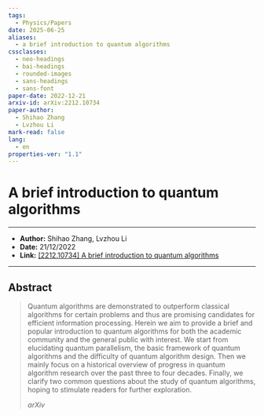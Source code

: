```yaml
---
tags:
  - Physics/Papers
date: 2025-06-25
aliases:
  - a brief introduction to quantum algorithms
cssclasses:
  - neo-headings
  - bai-headings
  - rounded-images
  - sans-headings
  - sans-font
paper-date: 2022-12-21
arxiv-id: arXiv:2212.10734
paper-author:
  - Shihao Zhang
  - Lvzhou Li
mark-read: false
lang:
  - en
properties-ver: "1.1"
---
```

# A brief introduction to quantum algorithms

***

- **Author:** Shihao Zhang, Lvzhou Li
- **Date:** 21/12/2022
- **Link:** [\[2212.10734\] A brief introduction to quantum algorithms](https://arxiv.org/abs/2212.10734)

***

## Abstract
> Quantum algorithms are demonstrated to outperform classical algorithms for certain problems and thus are promising candidates for efficient information processing. Herein we aim to provide a brief and popular introduction to quantum algorithms for both the academic community and the general public with interest. We start from elucidating quantum parallelism, the basic framework of quantum algorithms and the difficulty of quantum algorithm design. Then we mainly focus on a historical overview of progress in quantum algorithm research over the past three to four decades. Finally, we clarify two common questions about the study of quantum algorithms, hoping to stimulate readers for further exploration.
> 
> *arXiv*
